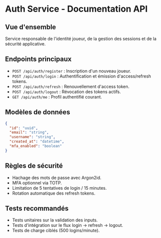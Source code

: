 # Auth Service - Documentation API

## Vue d'ensemble
Service responsable de l'identité joueur, de la gestion des sessions et de la sécurité applicative.

## Endpoints principaux
- `POST /api/auth/register` : Inscription d'un nouveau joueur.
- `POST /api/auth/login` : Authentification et émission d'access/refresh tokens.
- `POST /api/auth/refresh` : Renouvellement d'access token.
- `POST /api/auth/logout` : Révocation des tokens actifs.
- `GET /api/auth/me` : Profil authentifié courant.

## Modèles de données
```json
{
  "id": "uuid",
  "email": "string",
  "username": "string",
  "created_at": "datetime",
  "mfa_enabled": "boolean"
}
```

## Règles de sécurité
- Hachage des mots de passe avec Argon2id.
- MFA optionnel via TOTP.
- Limitation de 5 tentatives de login / 15 minutes.
- Rotation automatique des refresh tokens.

## Tests recommandés
- Tests unitaires sur la validation des inputs.
- Tests d'intégration sur le flux login → refresh → logout.
- Tests de charge ciblés (500 logins/minute).
